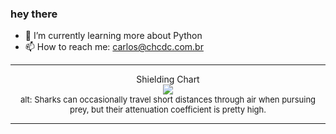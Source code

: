 ### hey there 

- :seedling: I’m currently learning more about Python
- :mailbox: How to reach me: carlos@chcdc.com.br


---


<!-- xkcd -->
<p align="center">Shielding Chart</br><img src=https://imgs.xkcd.com/comics/shielding_chart.png></br><font size =2>alt: Sharks can occasionally travel short distances through air when pursuing prey, but their attenuation coefficient is pretty high.</br></font></p></table></p> 


<!-- xkcd -->
---
